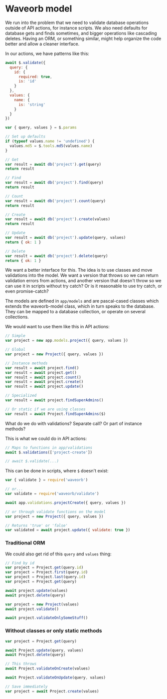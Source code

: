 # Waveorb model

We run into the problem that we need to validate database operations outside of API actions, for instance scripts. We also need defaults for database gets and finds sometimes, and bigger operations like cascading deletes. Having an ORM, or something similar, might help organize the code better and allow a cleaner interface.

In our actions, we have patterns like this:

```js
await $.validate({
  query: {
    id: {
      required: true,
      is: 'id'
    }
  },
  values: {
    name: {
      is: 'string'
    }
  }
})

var { query, values } = $.params

// Set up defaults
if (typeof values.name != 'undefined') {
  values.md5 = $.tools.md5(values.name)
}

// Get
var result = await db('project').get(query)
return result

// Find
var result = await db('project').find(query)
return result

// Count
var result = await db('project').count(query)
return result

// Create
var result = await db('project').create(values)
return result

// Update
var result = await db('project').update(query, values)
return { ok: 1 }

// Delete
var result = await db('project').delete(query)
return { ok: 1 }
```

We want a better interface for this. The idea is to use classes and move validations into the model. We want a version that throws so we can return validation errors from actions, and another version that doesn't throw so we can use it in scripts without try catch? Or is it reasonable to use try catch, or even promise-catch?

The models are defined in `app/models` and are pascal-cased classes which extends the waveorb-model class, which in turn speaks to the database. They can be mapped to a database collection, or operate on several collections.

We would want to use them like this in API actions:

```js
// Simple
var project = new app.models.project({ query, values })

// Global
var project = new Project({ query, values })

// Instance methods
var result = await project.find()
var result = await project.get()
var result = await project.count()
var result = await project.create()
var result = await project.update()

// Specialized
var result = await project.findSuperAdmins()

// Or static if we are using classes
var result = await Project.findSuperAdmins($)
```

What do we do with validations? Separate call? Or part of instance methods?

This is what we could do in API actions:
```js
// Maps to functions in app/validations
await $.validations(['project-create'])

// await $.validate(...)
```

This can be done in scripts, where `$` doesn't exist:

```js
var { validate } = require('waveorb')

// or...
var validate = require('waveorb/validate')

await app.validations.projectCreate({ query, values })

// or through validate functions on the model
var project = new Project({ query, values })

// Returns 'true' or 'false'
var validated = await project.update({ validate: true })
```

### Traditional ORM

We could also get rid of this `query` and `values` thing:

```js
// Find by id
var project = Project.get(query.id)
var project = Project.first(query.id)
var project = Project.last(query.id)
var project = Project.get(query)

await project.update(values)
await project.delete(query)

var project = new Project(values)
await project.validate()

await project.validateOnlySomeStuff()
```

### Without classes or only static methods

```js
var project = Project.get(query)

await Project.update(query, values)
await Project.delete(query)

// This throws
await Project.validateOnCreate(values)

await Project.validateOnUpdate(query, values)

// Save immediately
var project = await Project.create(values)
```
